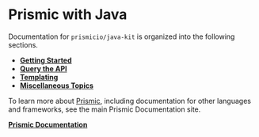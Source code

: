 # Prismic with Java

Documentation for `prismicio/java-kit` is organized into the following sections.

- [**Getting Started**](./01-getting-started.md)
- [**Query the API**](./02-query-the-api)
- [**Templating**](./03-templating)
- [**Miscellaneous Topics**](./04-misc-topics)

To learn more about [Prismic](https://prismic.io), including documentation for other languages and frameworks, see the main Prismic Documentation site.

[**Prismic Documentation**](https://prismic.io/docs)
